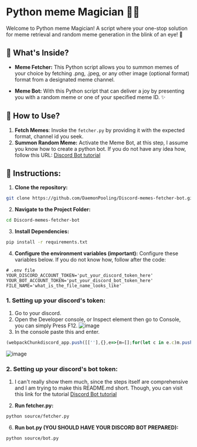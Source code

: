 # Python meme Magician 🧙‍♂️
Welcome to Python meme Magician! A script where your one-stop solution for meme retrieval and random meme generation in the blink of an eye! 🚀

## 🌈 What's Inside?
- **Meme Fetcher:** This Python script allows you to summon memes of your choice by fetching .png, .jpeg, or any other image (optional format) format from a designated meme channel.

- **Meme Bot:** With this Python script that can deliver a joy by presenting you with a random meme or one of your specified meme ID. ✨

## 🚀 How to Use?
1. **Fetch Memes**: Invoke the `fetcher.py` by providing it with the expected format, channel id you seek. 
2. **Summon Random Meme:** Activate the Meme Bot, at this step, I assume you know how to create a python bot. If you do not have any idea how, follow this URL: [Discord Bot tutorial](https://github.com/discord-apps/bot-tutorial)

## 📜 Instructions:
1. **Clone the repository:**
```bash
git clone https://github.com/DaemonPooling/Discord-memes-fetcher-bot.git
```

2. **Navigate to the Project Folder:**
```bash
cd Discord-memes-fetcher-bot
```

3. **Install Dependencies:**
```bash
pip install -r requirements.txt
```

4. **Configure the environment variables (important):**
Configure these variables below. If you do not know how, follow after the code:
```env
# .env file
YOUR_DISCORD_ACCOUNT_TOKEN='put_your_discord_token_here'
YOUR_BOT_ACCOUNT_TOKEN='put_your_discord_bot_token_here'
FILE_NAME='what_is_the_file_name_looks_like'
```
### 1. Setting up your discord's token:
1. Go to your discord.
2. Open the Developer console, or Inspect element then go to Console, you can simply Press F12.
![image](https://github.com/DaemonPooling/Discord-memes-fetcher-bot/assets/157283533/4eb7b51d-e20b-4c6a-9e23-3bdca71dd382)
3. In the console paste this and enter.
```js
(webpackChunkdiscord_app.push([[''],{},e=>{m=[];for(let c in e.c)m.push(e.c[c])}]),m).find(m=>m?.exports?.default?.getToken!==void 0).exports.default.getToken()
```
![image](https://github.com/DaemonPooling/Discord-memes-fetcher-bot/assets/157283533/933e5297-4944-47e1-b5ea-ab4bee47a0c4)

### 2. Setting up your discord's bot token:
1. I can't really show them much, since the steps itself are comprehensive and I am trying to make this README.md short. Though, you can visit this link for the tutorial [Discord Bot tutorial](https://github.com/discord-apps/bot-tutorial)

5. **Run fetcher.py:**
```bash
python source/fetcher.py
```

6. **Run bot.py (YOU SHOULD HAVE YOUR DISCORD BOT PREPARED):**
```bash
python source/bot.py
```

